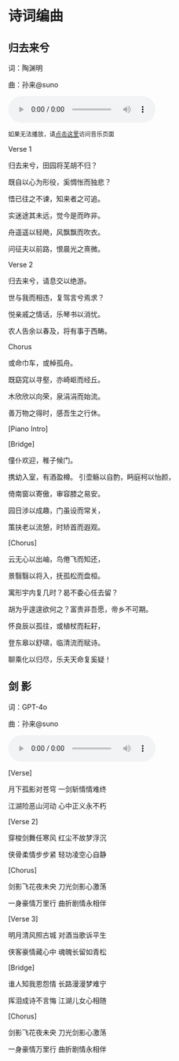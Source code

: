 # 诗词编曲

## 归去来兮

词：陶渊明

曲：孙来@suno

<audio controls>
  <source src="/notion1/诗词编曲0a61827154494e84a932bb07db8633f6/guiqulai.mp3" type="audio/mpeg">
  您的浏览器不支持音频播放。
</audio>

<span style="font-size: 12px;">如果无法播放，请[点击这里](https://www.bilibili.com/audio/au4484988?type=1)访问音乐页面</span>

Verse 1

归去来兮，田园将芜胡不归？

既自以心为形役，奚惆怅而独悲？

悟已往之不谏，知来者之可追。

实迷途其未远，觉今是而昨非。

舟遥遥以轻飏，风飘飘而吹衣。

问征夫以前路，恨晨光之熹微。

Verse 2

归去来兮，请息交以绝游。

世与我而相违，复驾言兮焉求？

悦亲戚之情话，乐琴书以消忧。

农人告余以春及，将有事于西畴。

Chorus

或命巾车，或棹孤舟。

既窈窕以寻壑，亦崎岖而经丘。

木欣欣以向荣，泉涓涓而始流。

善万物之得时，感吾生之行休。

[Piano Intro]

[Bridge]

僮仆欢迎，稚子候门。

携幼入室，有酒盈樽。
引壶觞以自酌，眄庭柯以怡颜，

倚南窗以寄傲，审容膝之易安。

园日涉以成趣，门虽设而常关，

策扶老以流憩，时矫首而遐观。

[Chorus]

云无心以出岫，鸟倦飞而知还，

景翳翳以将入，抚孤松而盘桓。

寓形宇内复几时？曷不委心任去留？

胡为乎遑遑欲何之？富贵非吾愿，帝乡不可期。

怀良辰以孤往，或植杖而耘耔，

登东皋以舒啸，临清流而赋诗。

聊乘化以归尽，乐夫天命复奚疑！


## 剑   影

词：GPT-4o

曲：孙来@suno

<audio controls>
  <source src="/notion1/诗词编曲0a61827154494e84a932bb07db8633f6/jianying.mp3" type="audio/mpeg">
  您的浏览器不支持音频播放。
</audio>

[Verse]

月下孤影对苍穹
一剑斩情情难终

江湖险恶山河动
心中正义永不朽


[Verse 2]

穿梭剑舞任寒风
红尘不故梦浮沉

侠骨柔情步步紧
轻功凌空心自静


[Chorus]

剑影飞花夜未央
刀光剑影心激荡

一身豪情万里行
曲折剧情永相伴


[Verse 3]

明月清风照古城
对酒当歌诉平生

侠客豪情藏心中
魂魄长留如青松


[Bridge]

谁人知我恩怨情
长路漫漫梦难宁

挥泪成诗不言悔
江湖儿女心相随


[Chorus]

剑影飞花夜未央
刀光剑影心激荡

一身豪情万里行
曲折剧情永相伴